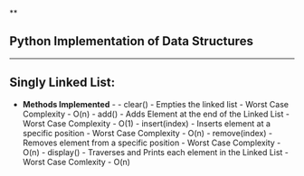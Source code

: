 **

## Python Implementation of Data Structures

****

## Singly Linked List:

 - **Methods Implemented** - 
		 - clear() - Empties the linked list - Worst Case Complexity - O(n)
		 - add() - Adds Element at the end of the Linked List - Worst Case Complexity - O(1)
		 - insert(index) - Inserts element at a specific position - Worst Case Complexity - O(n)
		 - remove(index) - Removes element from a specific position - Worst Case Complexity - O(n)
		 - display() - Traverses and Prints each element in the Linked List - Worst Case Comlexity - O(n)
